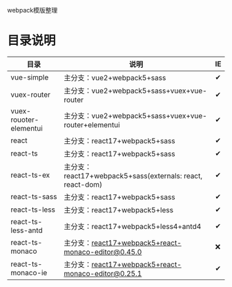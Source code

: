 webpack模版整理

# 目录说明
| 目录 | 说明 | IE |
|---|---|---|
| vue-simple | 主分支：vue2+webpack5+sass |✔|
| vuex-router | 主分支：vue2+webpack5+sass+vuex+vue-router |✔|
| vuex-rouoter-elementui | 主分支：vue2+webpack5+sass+vuex+vue-router+elementui |✔|
| react | 主分支：react17+webpack5+sass |✔|
| react-ts | 主分支：react17+webpack5+sass |✔|
| react-ts-ex | 主分支：react17+webpack5+sass(externals: react, react-dom) |✔|
| react-ts-sass | 主分支：react17+webpack5+sass |✔|
| react-ts-less | 主分支：react17+webpack5+less |✔|
| react-ts-less-antd | 主分支：react17+webpack5+less4+antd4 |✔|
| react-ts-monaco | 主分支：react17+webpack5+react-monaco-editor@0.45.0 |❌|
| react-ts-monaco-ie | 主分支：react17+webpack5+react-monaco-editor@0.25.1 |✔|
